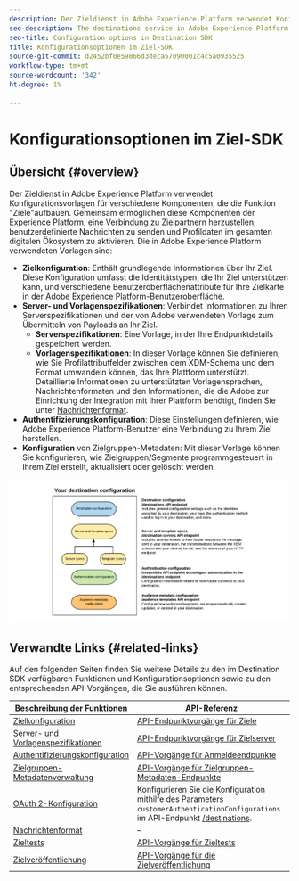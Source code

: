```yaml
---
description: Der Zieldienst in Adobe Experience Platform verwendet Konfigurationsvorlagen für verschiedene Komponenten, die die Funktion "Ziele"aufbauen. Gemeinsam ermöglichen diese Komponenten der Experience Platform, eine Verbindung zu Zielpartnern herzustellen, benutzerdefinierte Nachrichten zu senden und Profildaten im gesamten digitalen Ökosystem zu aktivieren.
seo-description: The destinations service in Adobe Experience Platform uses configuration templates for several components that build up the destinations functionality. Combined, these components allow Experience Platform to connect to destination partners, send custom messages, and activate profile data across the digital ecosystem.
seo-title: Configuration options in Destination SDK
title: Konfigurationsoptionen im Ziel-SDK
source-git-commit: d2452bf0e59866d3deca57090001c4c5a0935525
workflow-type: tm+mt
source-wordcount: '342'
ht-degree: 1%

---
```


# Konfigurationsoptionen im Ziel-SDK

## Übersicht {#overview}

Der Zieldienst in Adobe Experience Platform verwendet Konfigurationsvorlagen für verschiedene Komponenten, die die Funktion &quot;Ziele&quot;aufbauen. Gemeinsam ermöglichen diese Komponenten der Experience Platform, eine Verbindung zu Zielpartnern herzustellen, benutzerdefinierte Nachrichten zu senden und Profildaten im gesamten digitalen Ökosystem zu aktivieren. Die in Adobe Experience Platform verwendeten Vorlagen sind:

* **Zielkonfiguration**: Enthält grundlegende Informationen über Ihr Ziel. Diese Konfiguration umfasst die Identitätstypen, die Ihr Ziel unterstützen kann, und verschiedene Benutzeroberflächenattribute für Ihre Zielkarte in der Adobe Experience Platform-Benutzeroberfläche.
* **Server- und Vorlagenspezifikationen**: Verbindet Informationen zu Ihren Serverspezifikationen und der von Adobe verwendeten Vorlage zum Übermitteln von Payloads an Ihr Ziel.
   * **Serverspezifikationen**: Eine Vorlage, in der Ihre Endpunktdetails gespeichert werden.
   * **Vorlagenspezifikationen**: In dieser Vorlage können Sie definieren, wie Sie Profilattributfelder zwischen dem XDM-Schema und dem Format umwandeln können, das Ihre Plattform unterstützt. Detaillierte Informationen zu unterstützten Vorlagensprachen, Nachrichtenformaten und den Informationen, die die Adobe zur Einrichtung der Integration mit Ihrer Plattform benötigt, finden Sie unter [Nachrichtenformat](./message-format.md).
* **Authentifizierungskonfiguration**: Diese Einstellungen definieren, wie Adobe Experience Platform-Benutzer eine Verbindung zu Ihrem Ziel herstellen.
* **Konfiguration** von Zielgruppen-Metadaten: Mit dieser Vorlage können Sie konfigurieren, wie Zielgruppen/Segmente programmgesteuert in Ihrem Ziel erstellt, aktualisiert oder gelöscht werden.

![Ziel-SDK-Vorlagen und -Konfigurationen](./assets/self-service-configuration.png)

## Verwandte Links {#related-links}

Auf den folgenden Seiten finden Sie weitere Details zu den im Destination SDK verfügbaren Funktionen und Konfigurationsoptionen sowie zu den entsprechenden API-Vorgängen, die Sie ausführen können.

| Beschreibung der Funktionen | API-Referenz |
|--- |--- |
| [Zielkonfiguration](./destination-configuration.md) | [API-Endpunktvorgänge für Ziele](./destination-configuration-api.md) |
| [Server- und Vorlagenspezifikationen](./server-and-template-configuration.md) | [API-Endpunktvorgänge für Zielserver](./destination-server-api.md) |
| [Authentifizierungskonfiguration](./credentials-configuration.md) | [API-Vorgänge für Anmeldeendpunkte](./credentials-configuration-api.md) |
| [Zielgruppen-Metadatenverwaltung](./audience-metadata-management.md) | [API-Vorgänge für Zielgruppen-Metadaten-Endpunkte](./audience-metadata-api.md) |
| [OAuth 2-Konfiguration](./oauth2-authentication.md) | Konfigurieren Sie die Konfiguration mithilfe des Parameters `customerAuthenticationConfigurations` im API-Endpunkt [/destinations](./destination-configuration-api.md). |
| [Nachrichtenformat](./message-format.md) | – |
| [Zieltests](./test-destination.md) | [API-Vorgänge für Zieltests](./destination-testing-api.md) |
| [Zielveröffentlichung](./configure-destination-instructions.md#publish-destination) | [API-Vorgänge für die Zielveröffentlichung](./destination-publish-api.md) |
